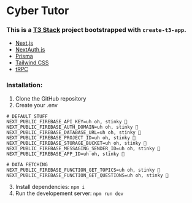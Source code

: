 # Cyber Tutor

### This is a [T3 Stack](https://create.t3.gg/) project bootstrapped with `create-t3-app`.

- [Next.js](https://nextjs.org)
- [NextAuth.js](https://next-auth.js.org)
- [Prisma](https://prisma.io)
- [Tailwind CSS](https://tailwindcss.com)
- [tRPC](https://trpc.io)

### Installation:

1. Clone the GitHub repository
2. Create your .env

```dotenv
# DEFAULT STUFF
NEXT_PUBLIC_FIREBASE_API_KEY=uh oh, stinky 🦧
NEXT_PUBLIC_FIREBASE_AUTH_DOMAIN=uh oh, stinky 🦧
NEXT_PUBLIC_FIREBASE_DATABASE_URL=uh oh, stinky 🦧
NEXT_PUBLIC_FIREBASE_PROJECT_ID=uh oh, stinky 🦧
NEXT_PUBLIC_FIREBASE_STORAGE_BUCKET=uh oh, stinky 🦧
NEXT_PUBLIC_FIREBASE_MESSAGING_SENDER_ID=uh oh, stinky 🦧
NEXT_PUBLIC_FIREBASE_APP_ID=uh oh, stinky 🦧

# DATA FETCHING
NEXT_PUBLIC_FIREBASE_FUNCTION_GET_TOPICS=uh oh, stinky 🦧
NEXT_PUBLIC_FIREBASE_FUNCTION_GET_QUESTIONS=uh oh, stinky 🦧
```

3. Install dependencies: `npm i`
4. Run the developement server: `npm run dev`
